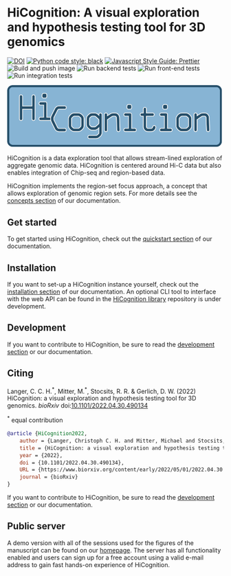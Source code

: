 # HiCognition: A visual exploration and hypothesis testing tool for 3D genomics
[![DOI](https://zenodo.org/badge/276093619.svg)](https://zenodo.org/badge/latestdoi/276093619)
[![Python code style: black](https://img.shields.io/badge/code%20style-black-000000.svg)](https://github.com/psf/black "Black: The Uncompromising Code Formatter")
[![Javascript Style Guide: Prettier](https://img.shields.io/badge/code_style-prettier-ff69b4.svg?style=flat-square)](https://github.com/prettier/prettier-vscode "Prettier: An Opinionated Code Formatter")
![Build and push image](https://github.com/gerlichlab/HiCognition/actions/workflows/build_and_push_image.yml/badge.svg)
![Run backend tests](https://github.com/gerlichlab/HiCognition/actions/workflows/run-backend-tests.yml/badge.svg)
![Run front-end tests](https://github.com/gerlichlab/HiCognition/actions/workflows/run-front-end-tests.yml/badge.svg)
![Run integration tests](https://github.com/gerlichlab/HiCognition/actions/workflows/run-integration-tests.yml/badge.svg)

<img src="documentation/logo.svg" width="500px">

HiCognition is a data exploration tool that allows stream-lined exploration of aggregate genomic data. HiCognition is centered around Hi-C data but also enables integration of Chip-seq and region-based data.

HiCognition implements the region-set focus approach, a concept that allows exploration of genomic region sets. For more details see the [concepts section](https://hicognition.com/docs/concepts/) of our documentation.

## Get started

To get started using HiCognition, check out the [quickstart section](https://hicognition.com/docs/getting_started/get_started_w_example_data/) of our documentation.


## Installation

If you want to set-up a HiCognition instance yourself, check out the [installation section](https://hicognition.com/docs/installation/) of our documentation. An optional CLI tool to interface with the web API can be found in the [HiCognition library](https://github.com/gerlichlab/hicognition_lib) repository is under development.

## Development

If you want to contribute to HiCognition, be sure to read the [development section](https://hicognition.com/docs/development/) or our documentation.

## Citing

Langer, C. C. H.<sup>\*</sup>, Mitter, M.<sup>\*</sup>, Stocsits, R. R. & Gerlich, D. W. (2022) HiCognition: a visual exploration and hypothesis testing tool for 3D genomics. _bioRxiv_ doi:[10.1101/2022.04.30.490134](https://www.biorxiv.org/content/early/2022/05/01/2022.04.30.490134)

<sup>\*</sup> equal contribution

```bibtex
@article {HiCognition2022,
	author = {Langer, Christoph C. H. and Mitter, Michael and Stocsits, Roman R. and Gerlich, Daniel W.},
	title = {HiCognition: a visual exploration and hypothesis testing tool for 3D genomics},
	year = {2022},
	doi = {10.1101/2022.04.30.490134},
	URL = {https://www.biorxiv.org/content/early/2022/05/01/2022.04.30.490134},
	journal = {bioRxiv}
}
```


If you want to contribute to HiCognition, be sure to read the [development section](https://gerlichlab.github.io/hicognition/docs/development/) or our documentation.

## Public server

A demo version with all of the sessions used for the figures of the manuscript can be found on our [homepage](https://app.hicognition.com/). The server has all functionality enabled and users can sign up for a free account using a valid e-mail address to gain fast hands-on experience of HiCognition.
